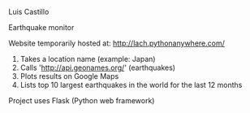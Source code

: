 Luis Castillo

Earthquake monitor

Website temporarily hosted at: http://lach.pythonanywhere.com/

1. Takes a location name (example: Japan)
2. Calls 'http://api.geonames.org/' (earthquakes)
3. Plots results on Google Maps
4. Lists top 10 largest earthquakes in the world for the last 12 months

Project uses Flask (Python web framework)